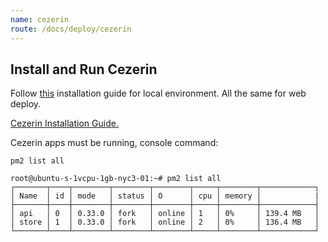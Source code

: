 ```yaml
---
name: cezerin
route: /docs/deploy/cezerin
---
```


## Install and Run Cezerin

Follow [this](https://github.com/Cezerin2/cezerin2/blob/master/docs/using-source-code.md) installation guide for local environment.
All the same for web deploy.

[Cezerin Installation Guide.](https://github.com/Cezerin2/cezerin2/blob/master/docs/using-source-code.md)

Cezerin apps must be running, console command:

```
pm2 list all
```

```
root@ubuntu-s-1vcpu-1gb-nyc3-01:~# pm2 list all
┌───────┬────┬────────┬────────┬────────┬─────┬────────┬────────────┐
│ Name  │ id │ mode   │ status │ O      │ cpu │ memory │            |
├───────┼────┼────────┼────────┼────────┼─────┼────────┼────────────┤
│ api   │ 0  │ 0.33.0 │ fork   │ online │ 1   │ 0%     │ 139.4 MB   │
│ store │ 1  │ 0.33.0 │ fork   │ online │ 2   │ 0%     │ 136.4 MB   │
└───────┴────┴────────┴────────┴────────┴─────┴────────┴────────────┘

```
